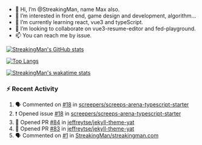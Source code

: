 - 👋 Hi, I’m @StreakingMan, name Max also.
- 👀 I’m interested in front end, game design and development, algorithm...
- 🌱 I’m currently learning react, vue3 and typeScript.
- 💞️ I’m looking to collaborate on vue3-resume-editor and fed-playground.
- 📫 You can reach me by issue.

<!---
StreakingMan/StreakingMan is a ✨ special ✨ repository because its `README.md` (this file) appears on your GitHub profile.
You can click the Preview link to take a look at your changes.
--->

[![StreakingMan's GitHub stats](https://github-readme-stats.vercel.app/api?username=StreakingMan)](https://github.com/anuraghazra/github-readme-stats)

[![Top Langs](https://github-readme-stats.vercel.app/api/top-langs/?username=StreakingMan&layout=compact)](https://github.com/anuraghazra/github-readme-stats)

[![StreakingMan's wakatime stats](https://github-readme-stats.vercel.app/api/wakatime?username=StreakingMan)](https://github.com/anuraghazra/github-readme-stats)

### :zap: Recent Activity

<!--START_SECTION:activity-->
1. 🗣 Commented on [#18](https://github.com/screepers/screeps-arena-typescript-starter/issues/18) in [screepers/screeps-arena-typescript-starter](https://github.com/screepers/screeps-arena-typescript-starter)
2. ❗️ Opened issue [#18](https://github.com/screepers/screeps-arena-typescript-starter/issues/18) in [screepers/screeps-arena-typescript-starter](https://github.com/screepers/screeps-arena-typescript-starter)
3. 💪 Opened PR [#84](https://github.com/jeffreytse/jekyll-theme-yat/pull/84) in [jeffreytse/jekyll-theme-yat](https://github.com/jeffreytse/jekyll-theme-yat)
4. 💪 Opened PR [#83](https://github.com/jeffreytse/jekyll-theme-yat/pull/83) in [jeffreytse/jekyll-theme-yat](https://github.com/jeffreytse/jekyll-theme-yat)
5. 🗣 Commented on [#1](https://github.com/StreakingMan/streakingman.com/issues/1) in [StreakingMan/streakingman.com](https://github.com/StreakingMan/streakingman.com)
<!--END_SECTION:activity-->
